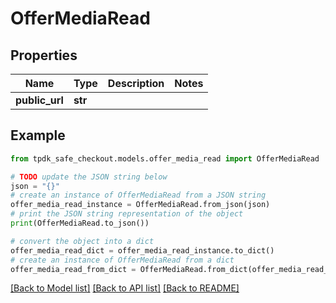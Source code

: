 # OfferMediaRead



## Properties

Name | Type | Description | Notes
------------ | ------------- | ------------- | -------------
**public_url** | **str** |  | 

## Example

```python
from tpdk_safe_checkout.models.offer_media_read import OfferMediaRead

# TODO update the JSON string below
json = "{}"
# create an instance of OfferMediaRead from a JSON string
offer_media_read_instance = OfferMediaRead.from_json(json)
# print the JSON string representation of the object
print(OfferMediaRead.to_json())

# convert the object into a dict
offer_media_read_dict = offer_media_read_instance.to_dict()
# create an instance of OfferMediaRead from a dict
offer_media_read_from_dict = OfferMediaRead.from_dict(offer_media_read_dict)
```
[[Back to Model list]](../README.md#documentation-for-models) [[Back to API list]](../README.md#documentation-for-api-endpoints) [[Back to README]](../README.md)


